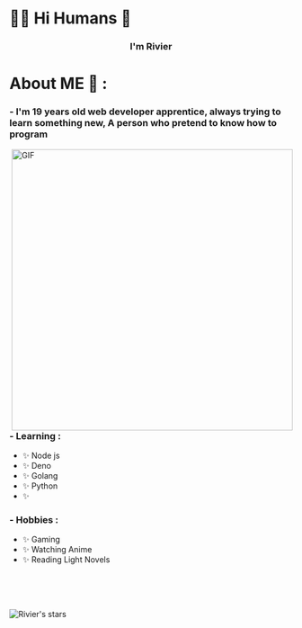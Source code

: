
<!--
**RivierGrullon/RivierGrullon** is a ✨ _special_ ✨ repository because its `README.md` (this file) appears on your GitHub profile.

Here are some ideas to get you started:

- 🔭 I’m currently working on ...
- 🌱 I’m currently learning ...
- 👯 I’m looking to collaborate on ...
- 🤔 I’m looking for help with ...
- 💬 Ask me about ...
- 📫 How to reach me: ...
- 😄 Pronouns: ...
- ⚡ Fun fact: ...
-->


# :man_technologist: Hi Humans 👋



<h3 align="center">I'm Rivier</h3>



# About ME 💬 :

### - I'm 19 years  old web developer apprentice, always trying to learn something new, A person who pretend to know how to program
 

<img hight="400" width="500" alt="GIF" align="right" src="https://github.com/RivierGrullon/RivierGrullon/blob/master/assets/1936.gif">

### - Learning :
- ✨ Node js
- ✨ Deno
- ✨ Golang
- ✨ Python
- ✨ 

### - Hobbies : 
- ✨ Gaming
- ✨ Watching Anime
- ✨ Reading Light Novels


</br>
</br>
</br>

![Rivier's stars](https://github-readme-stats.vercel.app/api?username=RivierGrullon&show_icons=true)



